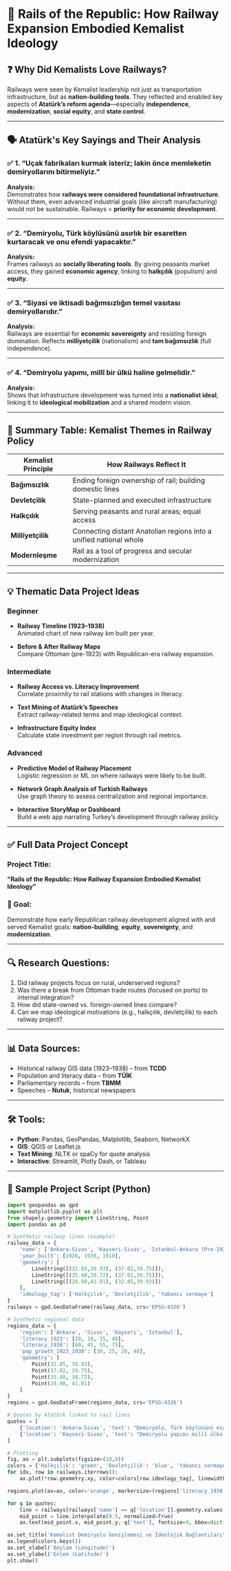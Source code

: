 # 🚂 Rails of the Republic: How Railway Expansion Embodied Kemalist Ideology

## ❓ Why Did Kemalists Love Railways?

Railways were seen by Kemalist leadership not just as transportation infrastructure, but as **nation-building tools**. They reflected and enabled key aspects of **Atatürk’s reform agenda**—especially **independence**, **modernization**, **social equity**, and **state control**.

---

## 🗣️ Atatürk's Key Sayings and Their Analysis

### ✅ 1. “Uçak fabrikaları kurmak isteriz; lakin önce memleketin demiryollarını bitirmeliyiz.”

**Analysis:**  
Demonstrates how **railways were considered foundational infrastructure**. Without them, even advanced industrial goals (like aircraft manufacturing) would not be sustainable. Railways = **priority for economic development**.

---

### ✅ 2. “Demiryolu, Türk köylüsünü asırlık bir esaretten kurtaracak ve onu efendi yapacaktır.”

**Analysis:**  
Frames railways as **socially liberating tools**. By giving peasants market access, they gained **economic agency**, linking to **halkçılık** (populism) and **equity**.

---

### ✅ 3. “Siyasi ve iktisadi bağımsızlığın temel vasıtası demiryollarıdır.”

**Analysis:**  
Railways are essential for **economic sovereignty** and resisting foreign domination. Reflects **milliyetçilik** (nationalism) and **tam bağımsızlık** (full independence).

---

### ✅ 4. “Demiryolu yapımı, millî bir ülkü haline gelmelidir.”

**Analysis:**  
Shows that infrastructure development was turned into a **nationalist ideal**, linking it to **ideological mobilization** and a shared modern vision.

---

## 📌 Summary Table: Kemalist Themes in Railway Policy

| Kemalist Principle     | How Railways Reflect It                                               |
|------------------------|------------------------------------------------------------------------|
| **Bağımsızlık**        | Ending foreign ownership of rail; building domestic lines              |
| **Devletçilik**        | State-planned and executed infrastructure                             |
| **Halkçılık**          | Serving peasants and rural areas; equal access                         |
| **Milliyetçilik**      | Connecting distant Anatolian regions into a unified national whole     |
| **Modernleşme**        | Rail as a tool of progress and secular modernization                   |

---

## 💡 Thematic Data Project Ideas

### Beginner

- **Railway Timeline (1923–1938)**  
  Animated chart of new railway km built per year.

- **Before & After Railway Maps**  
  Compare Ottoman (pre-1923) with Republican-era railway expansion.

### Intermediate

- **Railway Access vs. Literacy Improvement**  
  Correlate proximity to rail stations with changes in literacy.

- **Text Mining of Atatürk’s Speeches**  
  Extract railway-related terms and map ideological context.

- **Infrastructure Equity Index**  
  Calculate state investment per region through rail metrics.

### Advanced

- **Predictive Model of Railway Placement**  
  Logistic regression or ML on where railways were likely to be built.

- **Network Graph Analysis of Turkish Railways**  
  Use graph theory to assess centralization and regional importance.

- **Interactive StoryMap or Dashboard**  
  Build a web app narrating Turkey’s development through railway policy.

---

## ✅ Full Data Project Concept

### Project Title:
**"Rails of the Republic: How Railway Expansion Embodied Kemalist Ideology"**

### 🎯 Goal:
Demonstrate how early Republican railway development aligned with and served Kemalist goals: **nation-building**, **equity**, **sovereignty**, and **modernization**.

---

## 🔍 Research Questions:

1. Did railway projects focus on rural, underserved regions?
2. Was there a break from Ottoman trade routes (focused on ports) to internal integration?
3. How did state-owned vs. foreign-owned lines compare?
4. Can we map ideological motivations (e.g., halkçılık, devletçilik) to each railway project?

---

## 📊 Data Sources:

- Historical railway GIS data (1923–1938) – from **TCDD**
- Population and literacy data – from **TÜİK**
- Parliamentary records – from **TBMM**
- Speeches – **Nutuk**, historical newspapers

---

## 🛠️ Tools:

- **Python**: Pandas, GeoPandas, Matplotlib, Seaborn, NetworkX
- **GIS**: QGIS or Leaflet.js
- **Text Mining**: NLTK or spaCy for quote analysis
- **Interactive**: Streamlit, Plotly Dash, or Tableau

---

## 🧪 Sample Project Script (Python)

```python
import geopandas as gpd
import matplotlib.pyplot as plt
from shapely.geometry import LineString, Point
import pandas as pd

# Synthetic railway lines (example)
railway_data = {
    'name': ['Ankara-Sivas', 'Kayseri-Sivas', 'Istanbul-Ankara (Pre-1923)'],
    'year_built': [1926, 1930, 1910],
    'geometry': [
        LineString([(32.85,39.93), (37.02,39.75)]),
        LineString([(35.48,38.72), (37.02,39.75)]),
        LineString([(28.98,41.01), (32.85,39.93)])
    ],
    'ideology_tag': ['Halkçılık', 'Devletçilik', 'Yabancı sermaye']
}
railways = gpd.GeoDataFrame(railway_data, crs='EPSG:4326')

# Synthetic regional data
regions_data = {
    'region': ['Ankara', 'Sivas', 'Kayseri', 'Istanbul'],
    'literacy_1923': [20, 10, 15, 40],
    'literacy_1938': [60, 45, 55, 75],
    'pop_growth_1923_1938': [30, 25, 20, 40],
    'geometry': [
        Point(32.85, 39.93),
        Point(37.02, 39.75),
        Point(35.48, 38.72),
        Point(28.98, 41.01)
    ]
}
regions = gpd.GeoDataFrame(regions_data, crs='EPSG:4326')

# Quotes by Atatürk linked to rail lines
quotes = [
    {'location': 'Ankara-Sivas', 'text': "Demiryolu, Türk köylüsünü esaretten kurtaracaktır."},
    {'location': 'Kayseri-Sivas', 'text': "Demiryolu yapımı millî ülkü haline gelmelidir."}
]

# Plotting
fig, ax = plt.subplots(figsize=(10,8))
colors = {'Halkçılık': 'green', 'Devletçilik': 'blue', 'Yabancı sermaye': 'red'}
for idx, row in railways.iterrows():
    ax.plot(*row.geometry.xy, color=colors[row.ideology_tag], linewidth=3, label=row.ideology_tag)

regions.plot(ax=ax, color='orange', markersize=(regions['literacy_1938'] - regions['literacy_1923'])*10)

for q in quotes:
    line = railways[railways['name'] == q['location']].geometry.values[0]
    mid_point = line.interpolate(0.5, normalized=True)
    ax.text(mid_point.x, mid_point.y, q['text'], fontsize=9, bbox=dict(facecolor='white', alpha=0.6))

ax.set_title('Kemalist Demiryolu Genişlemesi ve İdeolojik Bağlantıları\n(Örnek Veri)', fontsize=14)
ax.legend(colors.keys())
ax.set_xlabel('Boylam (Longitude)')
ax.set_ylabel('Enlem (Latitude)')
plt.show()
